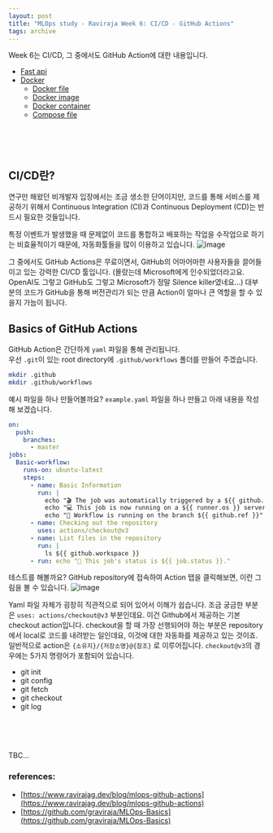 ```yaml
---
layout: post
title: "MLOps study - Raviraja Week 6: CI/CD - GitHub Actions"
tags: archive
---
```


Week 6는 CI/CD, 그 중에서도 GitHub Action에 대한 내용입니다. 
- [Fast api](#fast-api)
- [Docker](#docker)
  - [Docker file](#docker-file)
  - [Docker image](#docker-image)
  - [Docker container](#docker-container)
  - [Compose file](#compose-file)

<br><br><br>

## CI/CD란?

연구만 해왔던 비개발자 입장에서는 조금 생소한 단어이지만, 코드를 통해 서비스를 제공하기 위해서 Continuous Integration (CI)과 Continuous Deployment (CD)는 반드시 필요한 것들입니다. 


특정 이벤트가 발생했을 때 문제없이 코드를 통합하고 배포하는 작업을 수작업으로 하기는 비효율적이기 때문에, 자동화툴들을 많이 이용하고 있습니다. 
![image](https://www.ravirajag.dev/_next/image?url=%2Fstatic%2Fimages%2Fcicd%2Fbasic_flow.png&w=2048&q=75)

그 중에서도 GitHub Actions은 무료이면서, GitHub의 어마어마한 사용자들을 끌어들이고 있는 강력한 CI/CD 툴입니다. (몰랐는데 Microsoft에게 인수되었더라고요. OpenAI도 그렇고 GitHub도 그렇고 Microsoft가 정말 Silence killer였네요...) 대부분의 코드가 GitHub을 통해 버전관리가 되는 만큼 Action이 얼마나 큰 역할을 할 수 있을지 가늠이 됩니다.

## Basics of GitHub Actions

GitHub Action은 간단하게 `yaml` 파일을 통해 관리됩니다.  
우선 `.git`이 있는 root directory에 `.github/workflows` 폴더를 만들어 주겠습니다.
```bash
mkdir .github
mkdir .github/workflows
```

예시 파일을 하나 만들어볼까요? `example.yaml` 파일을 하나 만들고 아래 내용을 작성해 보겠습니다.
```yaml
on:
  push:
    branches:
      - master
jobs:
  Basic-workflow:
    runs-on: ubuntu-latest
    steps:
      - name: Basic Information
        run: |
          echo "🎬 The job was automatically triggered by a ${{ github.event_name }} event."
          echo "💻 This job is now running on a ${{ runner.os }} server hosted by GitHub!"
          echo "🎋 Workflow is running on the branch ${{ github.ref }}"
      - name: Checking out the repository
        uses: actions/checkout@v3
      - name: List files in the repository
        run: |
          ls ${{ github.workspace }}
      - run: echo "🍏 This job's status is ${{ job.status }}."
```

테스트를 해볼까요? GitHub repository에 접속하여 Action 탭을 클릭해보면, 이런 그림을 볼 수 있습니다.
![image](https://user-images.githubusercontent.com/57203764/220288191-7aa6a629-42b8-4e70-915c-5bffec52d7ef.png)

Yaml 파일 자체가 굉장히 직관적으로 되어 있어서 이해가 쉽습니다. 조금 궁금한 부분은 `uses: actions/checkout@v3` 부분인데요. 이건 Github에서 제공하는 기본 checkout action입니다. checkout을 할 때 가장 선행되어야 하는 부분은 repository에서 local로 코드를 내려받는 일인데요, 이것에 대한 자동화를 제공하고 있는 것이죠.  
일반적으로 action은 `{소유지}/{저장소명}@{참조}` 로 이루어집니다. `checkout@v3`의 경우에는 5가지 명령어가 포함되어 있습니다.
- git init
- git config
- git fetch
- git checkout 
- git log

<br><br><br>

TBC...

<h3> references: </h3>

* [https://www.ravirajag.dev/blog/mlops-github-actions](https://www.ravirajag.dev/blog/mlops-github-actions)
* [https://github.com/graviraja/MLOps-Basics](https://github.com/graviraja/MLOps-Basics)
